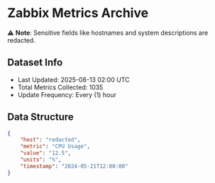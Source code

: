# Zabbix Metrics Archive

⚠️ **Note**: Sensitive fields like hostnames and system descriptions are redacted.

## Dataset Info
- Last Updated: 2025-08-13 02:00 UTC
- Total Metrics Collected: 1035
- Update Frequency: Every (1) hour

## Data Structure
```json
{
    "host": "redacted",
    "metric": "CPU Usage",
    "value": "12.5",
    "units": "%",
    "timestamp": "2024-05-21T12:00:00"
}
```
